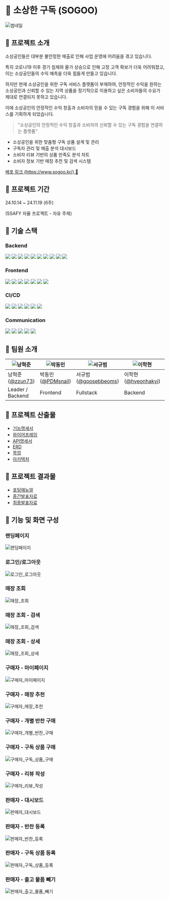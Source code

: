 # 🍱 소상한 구독 (SOGOO)

![썸네일](./docs/assets/thumbnail.png)

## 🍴 프로젝트 소개

소상공인들은 대부분 불안정한 매출로 인해 사업 운영에 어려움을 겪고 있습니다.

특히 코로나19 이후 경기 침체와 물가 상승으로 인해 고정 고객 확보가 더욱 어려워졌고, 이는 소상공인들의 수익 예측을 더욱 힘들게 만들고 있습니다.

하지만 현재 소상공인을 위한 구독 서비스 플랫폼이 부재하여, 안정적인 수익을 원하는 소상공인과 신뢰할 수 있는 지역 상품을 정기적으로 이용하고 싶은 소비자들의 수요가 제대로 연결되지 못하고 있습니다.

이에 소상공인의 안정적인 수익 창출과 소비자의 믿을 수 있는 구독 경험을 위해 이 서비스를 기획하게 되었습니다.

> "소상공인의 안정적인 수익 창출과 소비자의 신뢰할 수 있는 구독 경험을 연결하는 플랫폼"

- 소상공인을 위한 맞춤형 구독 상품 설계 및 관리
- 구독자 관리 및 매출 분석 대시보드
- 소비자 리뷰 기반의 상품 만족도 분석 차트
- 소비자 정보 기반 매장 추천 및 검색 시스템

[배포 링크 (https://www.sogoo.kr/) 🔗](https://www.sogoo.kr/)

## 🍴 프로젝트 기간

24.10.14 ~ 24.11.19 (6주)

(SSAFY 자율 프로젝트 - 자유 주제)

## 🍴 기술 스택

### **Backend**

<img src="https://img.shields.io/badge/IntelliJ IDEA-000000?style=for-the-badge&logo=IntelliJ IDEA&logoColor=white"> 
<img src="https://img.shields.io/badge/SpringBoot_3.3.1-6DB33F?style=for-the-badge&logo=Spring Boot&logoColor=white"> 
<img src="https://img.shields.io/badge/Spring%20Data%20JPA-6DB33F?style=for-the-badge&logo=spring&logoColor=white"> 
<img src="https://img.shields.io/badge/Spring Security-6DB33F?style=for-the-badge&logo=Spring Security&logoColor=white"> 
<img src="https://img.shields.io/badge/Spring%20Cloud%20Config-6DB33F?style=for-the-badge&logo=spring&logoColor=white"> 
<img src="https://img.shields.io/badge/Redis-DC382D?style=for-the-badge&logo=Redis&logoColor=white"> 
<img src="https://img.shields.io/badge/AWS S3-569A31?style=for-the-badge&logo=amazons3&logoColor=white">
<img src="https://img.shields.io/badge/JWT-black?style=for-the-badge&logo=JSON%20web%20tokens&logoColor=white">
<img src="https://img.shields.io/badge/PostgreSQL-blue?style=for-the-badge&logo=PostgreSQL&logoColor=white">
<img src="https://img.shields.io/badge/Elasticsearch-005571?style=for-the-badge&logo=Elasticsearch&logoColor=white">

### **Frontend**

<img src="https://img.shields.io/badge/Visual Studio Code-007ACC?style=for-the-badge&logo=Visual Studio Code&logoColor=white">
<img src="https://img.shields.io/badge/Vite_5.3.1-646CFF?style=for-the-badge&logo=Vite&logoColor=white"> 
<img src="https://img.shields.io/badge/React_18.3.1-61DAFB?style=for-the-badge&logo=React&logoColor=white"> 
<img src="https://img.shields.io/badge/React Query_5.59.16-FF4154?style=for-the-badge&logo=React Query&logoColor=white"> 
<img src="https://img.shields.io/badge/Typescript_5.2.2-3178C6?style=for-the-badge&logo=Typescript&logoColor=white">
<img src="https://img.shields.io/badge/Tailwind CSS_3.4.4-06B6D4?style=for-the-badge&logo=Tailwind CSS&logoColor=white"> 
<img src="https://img.shields.io/badge/zustand-000000?style=for-the-badge&logo=&logoColor=white">

### **CI/CD**

<img src="https://img.shields.io/badge/AWS EC2-232F3E?style=for-the-badge&logo=Amazon AWS&logoColor=white"> 
<img src="https://img.shields.io/badge/Jenkins-D24939?style=for-the-badge&logo=Jenkins&logoColor=white"> 
<img src="https://img.shields.io/badge/Docker-2496ED?style=for-the-badge&logo=Docker&logoColor=white"> 
<img src="https://img.shields.io/badge/Docker Compose-2496ED?style=for-the-badge&logo=Docker&logoColor=white"> 
<img src="https://img.shields.io/badge/NGINX-009639?style=for-the-badge&logo=NGINX&logoColor=white"> 
<img src="https://img.shields.io/badge/SSL-000000?style=for-the-badge&logo=&logoColor=white">

### **Communication**

<img src="https://img.shields.io/badge/Git(Gitlab)-FCA121?style=for-the-badge&logo=Gitlab&logoColor=white"> 
<img src="https://img.shields.io/badge/Jira-0052CC?style=for-the-badge&logo=Jira&logoColor=white"> 
<img src="https://img.shields.io/badge/Notion-000000?style=for-the-badge&logo=Notion&logoColor=white"> 
<img src="https://img.shields.io/badge/Mattermost-0058CC?style=for-the-badge&logo=Mattermost&logoColor=white"> 
<img src="https://img.shields.io/badge/Figma-F24E1E?style=for-the-badge&logo=Figma&logoColor=white">

## 🍴 팀원 소개

| ![남혁준](https://avatars.githubusercontent.com/zzun73) | ![박동민](https://avatars.githubusercontent.com/PDMsnail) | ![서규범](https://avatars.githubusercontent.com/goosebbeoms) | ![이학현](https://avatars.githubusercontent.com/hyeonhakyi) | ![최승현](https://avatars.githubusercontent.com/cshyun7097) | ![황민채](https://avatars.githubusercontent.com/trick0846) |
| ------------------------------------------------------- | --------------------------------------------------------- | ------------------------------------------------------------ | ----------------------------------------------------------- | ----------------------------------------------------------- | ---------------------------------------------------------- |
| 남혁준([@zzun73](https://github.com/zzun73))            | 박동민([@PDMsnail](https://github.com/PDMsnail))          | 서규범([@goosebbeoms](https://github.com/goosebbeoms))       | 이학현([@hyeonhakyi](https://github.com/hyeonhakyi))        | 최승현([@cshyun7097](https://github.com/cshyun7097))        | 황민채([@trick0846](https://github.com/trick0846))         |
| Leader / Backend                                        | Frontend                                                  | Fullstack                                                    | Backend                                                     | Backend                                                     | Frontend                                                   |

## 🍴 프로젝트 산출물

- [기능명세서](./docs/기능명세서.md)
- [와이어프레임](./docs/와이어프레임.md)
- [API명세서](./docs/API명세서.md)
- [ERD](./docs/ERD.md)
- [목업](./docs/목업.md)
- [아키텍처](./docs/아키텍처.md)

## 🍴 프로젝트 결과물

- [포팅매뉴얼](./exec/)
- [중간발표자료](./docs/SSAFY_11기_자율_C107_중간발표.pdf)
- [최종발표자료](./docs/SSAFY_11기_자율_C107_최종발표.pdf)

## 🍴 기능 및 화면 구성

### 랜딩페이지

![랜딩페이지](./docs/assets/GIFs/랜딩페이지.gif)

### 로그인/로그아웃

![로그인_로그아웃](./docs/assets/GIFs/로그인_로그아웃.gif)

### 매장 조회

![매장_조회](./docs/assets/GIFs/매장_조회.gif)

### 매장 조회 - 검색

![매장_조회_검색](./docs/assets/GIFs/매장_조회_검색.gif)

### 매장 조회 - 상세

![매장_조회_상세](./docs/assets/GIFs/매장_조회_상세.gif)

### 구매자 - 마이페이지

![구매자_마이페이지](./docs/assets/GIFs/구매자_마이페이지.gif)

### 구매자 - 매장 추천

![구매자_매장_추천](./docs/assets/GIFs/구매자_매장_추천.gif)

### 구매자 - 개별 반찬 구매

![구매자_개별_반찬_구매](./docs/assets/GIFs/구매자_개별_반찬_구매.gif)

### 구매자 - 구독 상품 구매

![구매자_구독_상품_구매](./docs/assets/GIFs/구매자_구독_상품_구매.gif)

### 구매자 - 리뷰 작성

![구매자_리뷰_작성](./docs/assets/GIFs/구매자_리뷰_작성.gif)

### 판매자 - 대시보드

![판매자_대시보드](./docs/assets/GIFs/판매자_대시보드.gif)

### 판매자 - 반찬 등록

![판매자_반찬_등록](./docs/assets/GIFs/판매자_반찬_등록.gif)

### 판매자 - 구독 상품 등록

![판매자_구독_상품_등록](./docs/assets/GIFs/판매자_구독_상품_등록.gif)

### 판매자 - 출고 물품 빼기

![판매자_출고_물품_빼기](./docs/assets/GIFs/판매자_출고_물품_빼기.gif)
